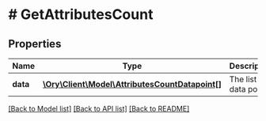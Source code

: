 # # GetAttributesCount

## Properties

Name | Type | Description | Notes
------------ | ------------- | ------------- | -------------
**data** | [**\Ory\Client\Model\AttributesCountDatapoint[]**](AttributesCountDatapoint.md) | The list of data points. | [readonly]

[[Back to Model list]](../../README.md#models) [[Back to API list]](../../README.md#endpoints) [[Back to README]](../../README.md)
